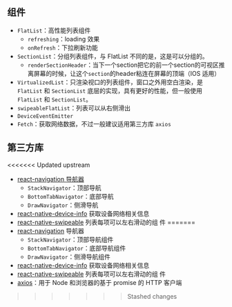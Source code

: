 ## 组件

- ```FlatList```：高性能列表组件
  - ```refreshing```：loading 效果
  - ```onRefresh```：下拉刷新功能
- ```SectionList```：分组列表组件，与 FlatList 不同的是，这是可以分组的。
  - ```renderSectionHeader```：当下一个section把它的前一个section的可视区推离屏幕的时候，让这个```section```的header粘连在屏幕的顶端（IOS 适用）
- ```VirtualizedList```：只渲染视口的列表组件，窗口之外用空白渲染，是 ```FlatList``` 和 ```SectionList``` 底层的实现，具有更好的性能，但一般使用 ```FlatList``` 和 ```SectionList```。
- ```swipeableFlatList```：列表可以从右侧滑出
- ```DeviceEventEmitter```
- ```Fetch```：获取网络数据，不过一般建议适用第三方库 ```axios```

## 第三方库

<<<<<<< Updated upstream
- [react-navigation 导航器](https://reactnavigation.org/docs/en/getting-started.html)
  - ```StackNavigator```：顶部导航
  - ```BottomTabNavigator```：底部导航
  - ```DrawNavigator```：侧滑导航
- [react-native-device-info](https://github.com/pusherman/react-native-network-info) 获取设备网络相关信息
- [react-native-swipeable](https://github.com/jshanson7/react-native-swipeable) 列表每项可以左右滑动的组
件
=======
- [react-navigation](https://reactnavigation.org/docs/en/getting-started.html) 导航器
  - ```StackNavigator```：顶部导航组件
  - ```BottomTabNavigator```：底部导航组件
  - ```DrawNavigator```：侧滑导航组件
- [react-native-device-info](https://github.com/pusherman/react-native-network-info) 获取设备网络相关信息
- [react-native-swipeable](https://github.com/jshanson7/react-native-swipeable) 列表每项可以左右滑动的组
件
- [axios](https://github.com/axios/axios)：用于 Node 和浏览器的基于 promise 的 HTTP 客户端
>>>>>>> Stashed changes
